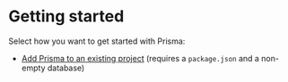 # Getting started

Select how you want to get started with Prisma:

- [Add Prisma to an existing project](./getting-started/quickstart-existing-project.md) (requires a `package.json` and a non-empty database)
